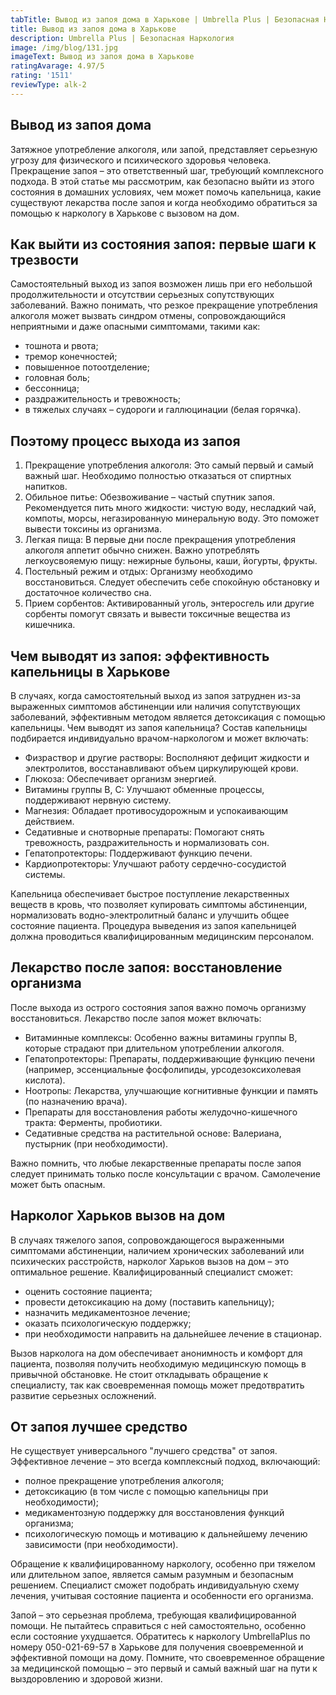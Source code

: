 ```yaml
---
tabTitle: Вывод из запоя дома в Харькове | Umbrella Plus | Безопасная Наркология
title: Вывод из запоя дома в Харькове
description: Umbrella Plus | Безопасная Наркология
image: /img/blog/131.jpg
imageText: Вывод из запоя дома в Харькове
ratingAvarage: 4.97/5
rating: '1511'
reviewType: alk-2
---
```


## Вывод из запоя дома

Затяжное употребление алкоголя, или запой, представляет серьезную угрозу для физического и психического здоровья человека. Прекращение запоя – это ответственный шаг, требующий комплексного подхода. В этой статье мы рассмотрим, как безопасно выйти из этого состояния в домашних условиях, чем может помочь капельница, какие существуют лекарства после запоя и когда необходимо обратиться за помощью к наркологу в Харькове с вызовом на дом.

## Как выйти из состояния запоя: первые шаги к трезвости

Самостоятельный выход из запоя возможен лишь при его небольшой продолжительности и отсутствии серьезных сопутствующих заболеваний. Важно понимать, что резкое прекращение употребления алкоголя может вызвать синдром отмены, сопровождающийся неприятными и даже опасными симптомами, такими как:

* тошнота и рвота;
* тремор конечностей;
* повышенное потоотделение;
* головная боль;
* бессонница;
* раздражительность и тревожность;
* в тяжелых случаях – судороги и галлюцинации (белая горячка).

## Поэтому процесс выхода из запоя

1. Прекращение употребления алкоголя: Это самый первый и самый важный шаг. Необходимо полностью отказаться от спиртных напитков.
2. Обильное питье: Обезвоживание – частый спутник запоя. Рекомендуется пить много жидкости: чистую воду, несладкий чай, компоты, морсы, негазированную минеральную воду. Это поможет вывести токсины из организма.
3. Легкая пища: В первые дни после прекращения употребления алкоголя аппетит обычно снижен. Важно употреблять легкоусвояемую пищу: нежирные бульоны, каши, йогурты, фрукты.
4. Постельный режим и отдых: Организму необходимо восстановиться. Следует обеспечить себе спокойную обстановку и достаточное количество сна.
5. Прием сорбентов: Активированный уголь, энтеросгель или другие сорбенты помогут связать и вывести токсичные вещества из кишечника.

## Чем выводят из запоя: эффективность капельницы в Харькове

В случаях, когда самостоятельный выход из запоя затруднен из-за выраженных симптомов абстиненции или наличия сопутствующих заболеваний, эффективным методом является детоксикация с помощью капельницы. Чем выводят из запоя капельница? Состав капельницы подбирается индивидуально врачом-наркологом и может включать:

* Физраствор и другие растворы: Восполняют дефицит жидкости и электролитов, восстанавливают объем циркулирующей крови.
* Глюкоза: Обеспечивает организм энергией.
* Витамины группы B, C: Улучшают обменные процессы, поддерживают нервную систему.
* Магнезия: Обладает противосудорожным и успокаивающим действием.
* Седативные и снотворные препараты: Помогают снять тревожность, раздражительность и нормализовать сон.
* Гепатопротекторы: Поддерживают функцию печени.
* Кардиопротекторы: Улучшают работу сердечно-сосудистой системы.

Капельница обеспечивает быстрое поступление лекарственных веществ в кровь, что позволяет купировать симптомы абстиненции, нормализовать водно-электролитный баланс и улучшить общее состояние пациента. Процедура выведения из запоя капельницей должна проводиться квалифицированным медицинским персоналом.

## Лекарство после запоя: восстановление организма

После выхода из острого состояния запоя важно помочь организму восстановиться. Лекарство после запоя может включать:

* Витаминные комплексы: Особенно важны витамины группы B, которые страдают при длительном употреблении алкоголя.
* Гепатопротекторы: Препараты, поддерживающие функцию печени (например, эссенциальные фосфолипиды, урсодезоксихолевая кислота).
* Ноотропы: Лекарства, улучшающие когнитивные функции и память (по назначению врача).
* Препараты для восстановления работы желудочно-кишечного тракта: Ферменты, пробиотики.
* Седативные средства на растительной основе: Валериана, пустырник (при необходимости).

Важно помнить, что любые лекарственные препараты после запоя следует принимать только после консультации с врачом. Самолечение может быть опасным.

## Нарколог Харьков вызов на дом

В случаях тяжелого запоя, сопровождающегося выраженными симптомами абстиненции, наличием хронических заболеваний или психических расстройств, нарколог Харьков вызов на дом – это оптимальное решение. Квалифицированный специалист сможет:

* оценить состояние пациента;
* провести детоксикацию на дому (поставить капельницу);
* назначить медикаментозное лечение;
* оказать психологическую поддержку;
* при необходимости направить на дальнейшее лечение в стационар.

Вызов нарколога на дом обеспечивает анонимность и комфорт для пациента, позволяя получить необходимую медицинскую помощь в привычной обстановке. Не стоит откладывать обращение к специалисту, так как своевременная помощь может предотвратить развитие серьезных осложнений.

## От запоя лучшее средство

Не существует универсального "лучшего средства" от запоя. Эффективное лечение – это всегда комплексный подход, включающий:

* полное прекращение употребления алкоголя;
* детоксикацию (в том числе с помощью капельницы при необходимости);
* медикаментозную поддержку для восстановления функций организма;
* психологическую помощь и мотивацию к дальнейшему лечению зависимости (при необходимости).

Обращение к квалифицированному наркологу, особенно при тяжелом или длительном запое, является самым разумным и безопасным решением. Специалист сможет подобрать индивидуальную схему лечения, учитывая состояние пациента и особенности его организма.

Запой – это серьезная проблема, требующая квалифицированной помощи. Не пытайтесь справиться с ней самостоятельно, особенно если состояние ухудшается. Обратитесь к наркологу UmbrellaPlus по номеру 050-021-69-57 в Харькове для получения своевременной и эффективной помощи на дому. Помните, что своевременное обращение за медицинской помощью – это первый и самый важный шаг на пути к выздоровлению и здоровой жизни.
